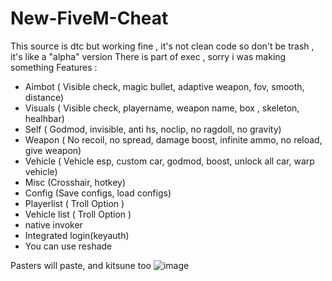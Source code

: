 # New-FiveM-Cheat

This source is dtc but working fine , it's not clean code so don't be trash , it's like a "alpha" version 
There is part of exec , sorry i was making something
Features :
- Aimbot ( Visible check, magic bullet, adaptive weapon, fov, smooth, distance)
- Visuals ( Visible check, playername, weapon name, box , skeleton, healhbar)
- Self ( Godmod, invisible, anti hs, noclip, no ragdoll, no gravity)
- Weapon ( No recoil, no spread, damage boost, infinite ammo, no reload, give weapon)
- Vehicle ( Vehicle esp, custom car, godmod, boost, unlock all car, warp vehicle)
- Misc (Crosshair, hotkey)
- Config (Save configs, load configs)
- Playerlist ( Troll Option ) 
- Vehicle list ( Troll Option ) 
- native invoker
- Integrated login(keyauth)
- You can use reshade 

Pasters will paste, and kitsune too 
![image](https://user-images.githubusercontent.com/62155427/198326962-1096e8d6-5278-46a7-9ab8-94c44022af88.png)
